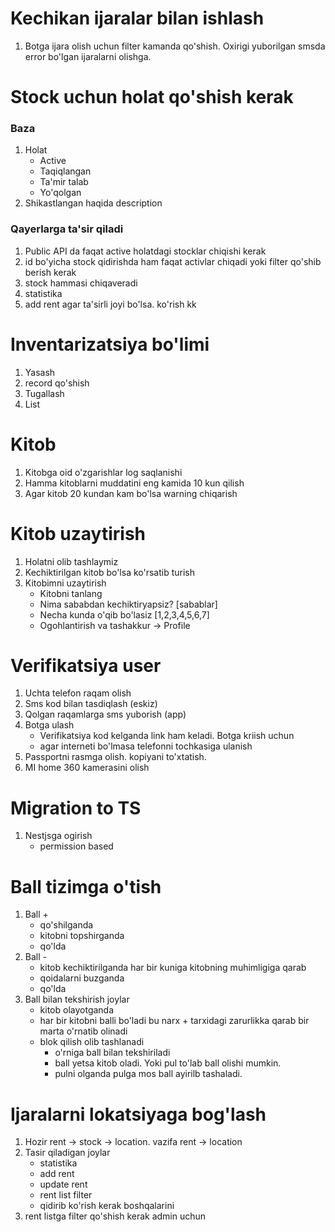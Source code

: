 # Kechikan ijaralar bilan ishlash

1. Botga ijara olish uchun filter kamanda qo'shish. Oxirigi yuborilgan smsda error bo'lgan ijaralarni olishga.

# Stock uchun holat qo'shish kerak

### Baza

1. Holat
    - Active
    - Taqiqlangan
    - Ta'mir talab
    - Yo'qolgan
2. Shikastlangan haqida description

### Qayerlarga ta'sir qiladi

1. Public API da faqat active holatdagi stocklar chiqishi kerak
2. id bo'yicha stock qidirishda ham faqat activlar chiqadi yoki filter qo'shib berish kerak
3. stock hammasi chiqaveradi
4. statistika
5. add rent agar ta'sirli joyi bo'lsa. ko'rish kk

# Inventarizatsiya bo'limi

1. Yasash
2. record qo'shish
3. Tugallash
4. List

# Kitob

1. Kitobga oid o'zgarishlar log saqlanishi
2. Hamma kitoblarni muddatini eng kamida 10 kun qilish
3. Agar kitob 20 kundan kam bo'lsa warning chiqarish

# Kitob uzaytirish

1. Holatni olib tashlaymiz
2. Kechiktirilgan kitob bo'lsa ko'rsatib turish
3. Kitobimni uzaytirish
    - Kitobni tanlang
    - Nima sababdan kechiktiryapsiz? [sabablar]
    - Necha kunda o'qib bo'lasiz [1,2,3,4,5,6,7]
    - Ogohlantirish va tashakkur -> Profile

# Verifikatsiya user

1. Uchta telefon raqam olish
2. Sms kod bilan tasdiqlash (eskiz)
3. Qolgan raqamlarga sms yuborish (app)
4. Botga ulash
    - Verifikatsiya kod kelganda link ham keladi. Botga kriish uchun
    - agar interneti bo'lmasa telefonni tochkasiga ulanish
5. Passportni rasmga olish. kopiyani to'xtatish.
6. MI home 360 kamerasini olish

# Migration to TS

1. Nestjsga ogirish
    - permission based

# Ball tizimga o'tish

1. Ball +
    - qo'shilganda
    - kitobni topshirganda
    - qo'lda
2. Ball -
    - kitob kechiktirilganda har bir kuniga kitobning muhimligiga qarab
    - qoidalarni buzganda
    - qo'lda
3. Ball bilan tekshirish joylar
    - kitob olayotganda
    - har bir kitobni balli bo'ladi bu narx + tarxidagi zarurlikka qarab bir marta o'rnatib olinadi
    - blok qilish olib tashlanadi
        - o'rniga ball bilan tekshiriladi
        - ball yetsa kitob oladi. Yoki pul to'lab ball olishi mumkin.
        - pulni olganda pulga mos ball ayirilb tashaladi.

# Ijaralarni lokatsiyaga bog'lash
1. Hozir rent -> stock -> location. vazifa rent -> location
2. Tasir qiladigan joylar
    - statistika
    - add rent
    - update rent
    - rent list filter
    - qidirib ko'rish kerak boshqalarini
3. rent listga filter qo'shish kerak admin uchun
